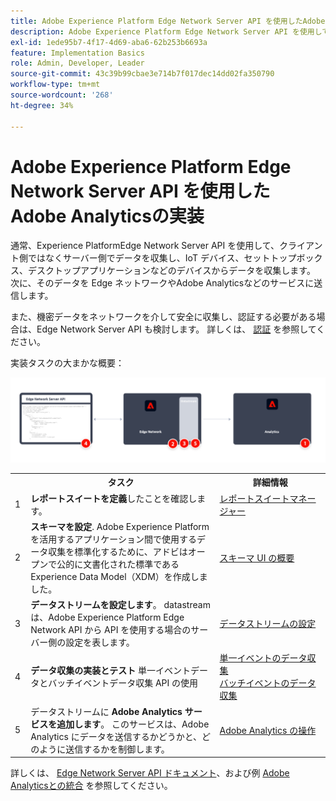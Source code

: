 ```yaml
---
title: Adobe Experience Platform Edge Network Server API を使用したAdobe Analyticsの実装
description: Adobe Experience Platform Edge Network Server API を使用して、Adobe Analyticsにデータを送信します。
exl-id: 1ede95b7-4f17-4d69-aba6-62b253b6693a
feature: Implementation Basics
role: Admin, Developer, Leader
source-git-commit: 43c39b99cbae3e714b7f017dec14dd02fa350790
workflow-type: tm+mt
source-wordcount: '268'
ht-degree: 34%

---
```


# Adobe Experience Platform Edge Network Server API を使用したAdobe Analyticsの実装

通常、Experience PlatformEdge Network Server API を使用して、クライアント側ではなくサーバー側でデータを収集し、IoT デバイス、セットトップボックス、デスクトップアプリケーションなどのデバイスからデータを収集します。 次に、そのデータを Edge ネットワークやAdobe Analyticsなどのサービスに送信します。

また、機密データをネットワークを介して安全に収集し、認証する必要がある場合は、Edge Network Server API も検討します。 詳しくは、 [認証](https://experienceleague.adobe.com/docs/experience-platform/edge-network-server-api/authentication.html) を参照してください。

実装タスクの大まかな概要：

![Analytics 拡張機能ワークフローを使用した Adobe Analytics](../../assets/edge-network-server-api-annotated.png)

<table style="width:100%">

<tr>
<th style="width:5%"></th><th style="width:60%"><b>タスク</b></th><th style="width:35%"><b>詳細情報</b></th>
</tr>

<tr>
<td>1</td>
<td><b>レポートスイートを定義</b>したことを確認します。</td>
<td><a href="../../../admin/admin/c-manage-report-suites/report-suites-admin.md">レポートスイートマネージャー</a></td>
</tr>

<tr>
<td>2</td>
<td><b>スキーマを設定</b>. Adobe Experience Platform を活用するアプリケーション間で使用するデータ収集を標準化するために、アドビはオープンで公的に文書化された標準である Experience Data Model（XDM）を作成しました。</td>
<td><a href="https://experienceleague.adobe.com/docs/experience-platform/xdm/ui/overview.html?lang=ja">スキーマ UI の概要</a></td>
</tr>

<tr>
<td>3</td>
<td><b>データストリームを設定します</b>。 datastream は、Adobe Experience Platform Edge Network API から API を使用する場合のサーバー側の設定を表します。</td>
<td><a href="https://experienceleague.adobe.com/docs/experience-platform/datastreams/configure.html?lang=ja">データストリームの設定<a></td> 
</tr>

<tr>
<td>4</td>
<td><b>データ収集の実装とテスト</b> 単一イベントデータとバッチイベントデータ収集 API の使用</td>
<td><a href="https://experienceleague.adobe.com/docs/experience-platform/edge-network-server-api/data-collection/interactive-data-collection.html?lang=ja">単一イベントのデータ収集</a><br/><a href="https://experienceleague.adobe.com/docs/experience-platform/edge-network-server-api/data-collection/non-interactive-data-collection.html">バッチイベントのデータ収集</a>
</tr>

<td>5</td>
<td>データストリームに <b>Adobe Analytics サービスを追加します</b>。 このサービスは、Adobe Analytics にデータを送信するかどうかと、どのように送信するかを制御します。</td>
<td><a href="https://experienceleague.adobe.com/docs/experience-platform/edge-network-server-api/interacting-other-adobe-solutions/interacting-adobe-analytics.htmls">Adobe Analytics の操作</a></td>
</tr>


</table>

詳しくは、 [Edge Network Server API ドキュメント](https://experienceleague.adobe.com/docs/experience-platform/edge-network-server-api/overview.html?lang=ja)、および例 [Adobe Analyticsとの統合](https://experienceleague.adobe.com/docs/experience-platform/edge-network-server-api/interacting-other-adobe-solutions/interacting-adobe-analytics.html?lang=ja) を参照してください。

